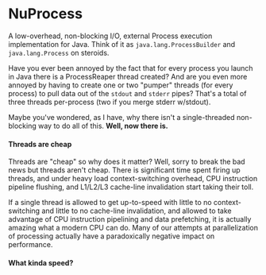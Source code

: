 NuProcess
=========

A low-overhead, non-blocking I/O, external Process execution implementation for Java.  Think of it as ``java.lang.ProcessBuilder``
and ``java.lang.Process`` on steroids.

Have you ever been annoyed by the fact that for every process you launch in Java there is a ProcessReaper thread created?
And are you even more annoyed by having to create one or two "pumper" threads (for every process) to pull data out of the
``stdout`` and ``stderr`` pipes?  That's a total of three threads per-process (two if you merge stderr w/stdout).

Maybe you've wondered, as I have, why there isn't a single-threaded non-blocking way to do all of this.  **Well, now there is.**

#### Threads are cheap ####
Threads are "cheap" so why does it matter?  Well, sorry to break the bad news but threads aren't cheap.  There is 
significant time spent firing up threads, and under heavy load context-switching overhead, CPU instruction pipeline
flushing, and L1/L2/L3 cache-line invalidation start taking their toll.

If a single thread is allowed to get up-to-speed with little to no context-switching and little to no cache-line 
invalidation, and allowed to take advantage of CPU instruction pipelining and data prefetching, it is actually amazing
what a modern CPU can do.  Many of our attempts at parallelization of processing actually have a paradoxically negative
impact on performance.

#### What kinda speed? ####
